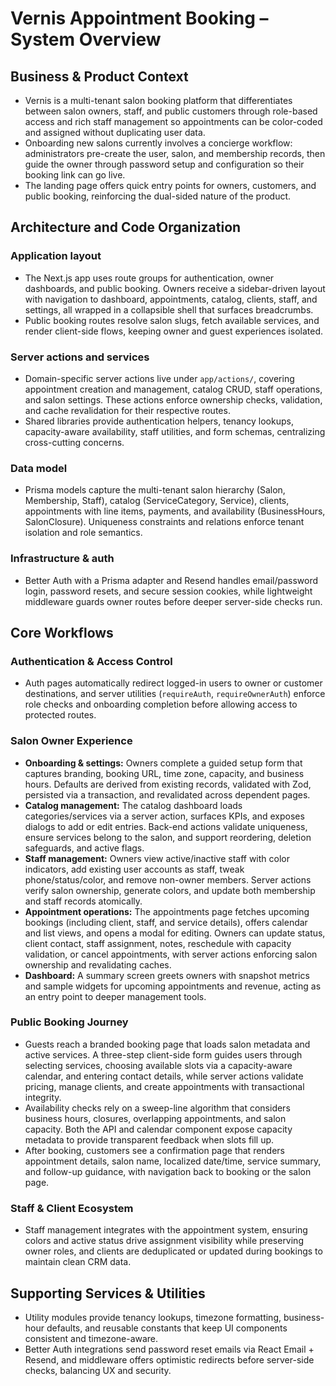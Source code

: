 # Vernis Appointment Booking – System Overview

## Business & Product Context
- Vernis is a multi-tenant salon booking platform that differentiates between salon owners, staff, and public customers through role-based access and rich staff management so appointments can be color-coded and assigned without duplicating user data.
- Onboarding new salons currently involves a concierge workflow: administrators pre-create the user, salon, and membership records, then guide the owner through password setup and configuration so their booking link can go live.
- The landing page offers quick entry points for owners, customers, and public booking, reinforcing the dual-sided nature of the product.

## Architecture and Code Organization

### Application layout
- The Next.js app uses route groups for authentication, owner dashboards, and public booking. Owners receive a sidebar-driven layout with navigation to dashboard, appointments, catalog, clients, staff, and settings, all wrapped in a collapsible shell that surfaces breadcrumbs.
- Public booking routes resolve salon slugs, fetch available services, and render client-side flows, keeping owner and guest experiences isolated.

### Server actions and services
- Domain-specific server actions live under `app/actions/`, covering appointment creation and management, catalog CRUD, staff operations, and salon settings. These actions enforce ownership checks, validation, and cache revalidation for their respective routes.
- Shared libraries provide authentication helpers, tenancy lookups, capacity-aware availability, staff utilities, and form schemas, centralizing cross-cutting concerns.

### Data model
- Prisma models capture the multi-tenant salon hierarchy (Salon, Membership, Staff), catalog (ServiceCategory, Service), clients, appointments with line items, payments, and availability (BusinessHours, SalonClosure). Uniqueness constraints and relations enforce tenant isolation and role semantics.

### Infrastructure & auth
- Better Auth with a Prisma adapter and Resend handles email/password login, password resets, and secure session cookies, while lightweight middleware guards owner routes before deeper server-side checks run.

## Core Workflows

### Authentication & Access Control
- Auth pages automatically redirect logged-in users to owner or customer destinations, and server utilities (`requireAuth`, `requireOwnerAuth`) enforce role checks and onboarding completion before allowing access to protected routes.

### Salon Owner Experience
- **Onboarding & settings:** Owners complete a guided setup form that captures branding, booking URL, time zone, capacity, and business hours. Defaults are derived from existing records, validated with Zod, persisted via a transaction, and revalidated across dependent pages.
- **Catalog management:** The catalog dashboard loads categories/services via a server action, surfaces KPIs, and exposes dialogs to add or edit entries. Back-end actions validate uniqueness, ensure services belong to the salon, and support reordering, deletion safeguards, and active flags.
- **Staff management:** Owners view active/inactive staff with color indicators, add existing user accounts as staff, tweak phone/status/color, and remove non-owner members. Server actions verify salon ownership, generate colors, and update both membership and staff records atomically.
- **Appointment operations:** The appointments page fetches upcoming bookings (including client, staff, and service details), offers calendar and list views, and opens a modal for editing. Owners can update status, client contact, staff assignment, notes, reschedule with capacity validation, or cancel appointments, with server actions enforcing salon ownership and revalidating caches.
- **Dashboard:** A summary screen greets owners with snapshot metrics and sample widgets for upcoming appointments and revenue, acting as an entry point to deeper management tools.

### Public Booking Journey
- Guests reach a branded booking page that loads salon metadata and active services. A three-step client-side form guides users through selecting services, choosing available slots via a capacity-aware calendar, and entering contact details, while server actions validate pricing, manage clients, and create appointments with transactional integrity.
- Availability checks rely on a sweep-line algorithm that considers business hours, closures, overlapping appointments, and salon capacity. Both the API and calendar component expose capacity metadata to provide transparent feedback when slots fill up.
- After booking, customers see a confirmation page that renders appointment details, salon name, localized date/time, service summary, and follow-up guidance, with navigation back to booking or the salon page.

### Staff & Client Ecosystem
- Staff management integrates with the appointment system, ensuring colors and active status drive assignment visibility while preserving owner roles, and clients are deduplicated or updated during bookings to maintain clean CRM data.

## Supporting Services & Utilities
- Utility modules provide tenancy lookups, timezone formatting, business-hour defaults, and reusable constants that keep UI components consistent and timezone-aware.
- Better Auth integrations send password reset emails via React Email + Resend, and middleware offers optimistic redirects before server-side checks, balancing UX and security.
